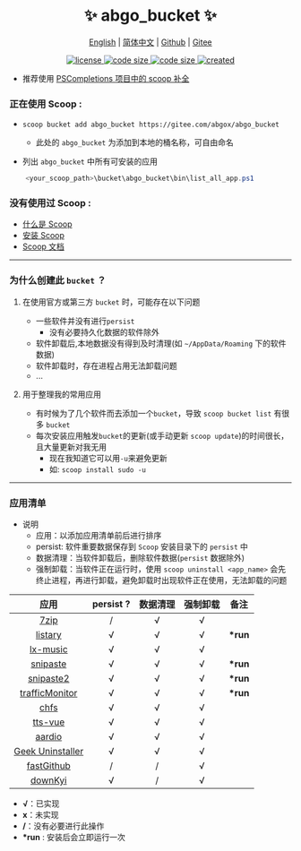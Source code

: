 <p align="center">
    <h1 align="center">✨ abgo_bucket ✨</h1>
</p>

<p align="center">
    <a href="README.md">English</a> |
    <a href="README-CN.md">简体中文</a> |
    <a href="https://github.com/abgox/abgo_bucket">Github</a> |
    <a href="https://gitee.com/abgox/abgo_bucket">Gitee</a>
</p>

<p align="center">
    <a href="https://github.com/abgox/abgo_bucket/blob/main/LICENSE">
        <img src="https://img.shields.io/github/license/abgox/abgo_bucket" alt="license" />
    </a>
    <a href="https://img.shields.io/github/languages/code-size/abgox/abgo_bucket.svg">
        <img src="https://img.shields.io/github/languages/code-size/abgox/abgo_bucket.svg" alt="code size" />
    </a>
    <a href="https://img.shields.io/github/repo-size/abgox/abgo_bucket.svg">
        <img src="https://img.shields.io/github/repo-size/abgox/abgo_bucket.svg" alt="code size" />
    </a>
    <a href="https://github.com/abgox/abgo_bucket">
        <img src="https://img.shields.io/badge/created-2023--6--1-blue" alt="created" />
    </a>
</p>

-   推荐使用 [PSCompletions 项目中的 scoop 补全 ](https://gitee.com/abgox/PSCompletions "PSCompletions")

### 正在使用 Scoop :

-   `scoop bucket add abgo_bucket https://gitee.com/abgox/abgo_bucket`

    -   此处的 `abgo_bucket` 为添加到本地的桶名称，可自由命名

-   列出 `abgo_bucket` 中所有可安装的应用

```powershell
    <your_scoop_path>\bucket\abgo_bucket\bin\list_all_app.ps1
```

### 没有使用过 Scoop :

-   [什么是 Scoop](https://github.com/ScoopInstaller/Scoop)
-   [安装 Scoop](https://github.com/ScoopInstaller/Install)
-   [Scoop 文档](https://github.com/ScoopInstaller/Scoop/wiki)

---

### 为什么创建此 `bucket` ？

1. 在使用官方或第三方 `bucket` 时，可能存在以下问题

    - 一些软件并没有进行`persist`
        - 没有必要持久化数据的软件除外
    - 软件卸载后,本地数据没有得到及时清理(如 `~/AppData/Roaming` 下的软件数据)
    - 软件卸载时，存在进程占用无法卸载问题
    - ...

2. 用于整理我的常用应用
    - 有时候为了几个软件而去添加一个`bucket`，导致 `scoop bucket list` 有很多 `bucket`
    - 每次安装应用触发`bucket`的更新(或手动更新 `scoop update`)的时间很长，且大量更新对我无用
        - 现在我知道它可以用`-u`来避免更新
        - 如: `scoop install sudo -u`

---

### 应用清单

-   说明
    -   应用：以添加应用清单前后进行排序
    -   persist: 软件重要数据保存到 `Scoop` 安装目录下的 `persist` 中
    -   数据清理：当软件卸载后，删除软件数据(`persist` 数据除外)
    -   强制卸载：当软件正在运行时，使用 `scoop uninstall <app_name>` 会先终止进程，再进行卸载，避免卸载时出现软件正在使用，无法卸载的问题

|                       应用                       | persist ? | 数据清理 | 强制卸载 | 备注      |
| :----------------------------------------------: | :-------: | :------: | :------: | --------- |
|            [7zip](/bucket/7zip.json)             |     /     |    √     |    √     |           |
|         [listary](/bucket/listary.json)          |     √     |    √     |    √     | **\*run** |
|        [lx-music](/bucket/lx-music.json)         |     √     |    √     |    √     |           |
|        [snipaste](/bucket/snipaste.json)         |     √     |    √     |    √     | **\*run** |
|       [snipaste2](/bucket/snipaste2.json)        |     √     |    √     |    √     | **\*run** |
|  [trafficMonitor](/bucket/trafficMonitor.json)   |     √     |    √     |    √     | **\*run** |
|            [chfs](/bucket/chfs.json)             |     √     |    √     |    √     |           |
|         [tts-vue](/bucket/tts-vue.json)          |     √     |    √     |    √     |           |
|          [aardio](/bucket/aardio.json)           |     √     |    √     |    √     |           |
| [Geek Uninstaller](/bucket/geekUninstaller.json) |     √     |    √     |    √     |           |
|      [fastGithub](/bucket/fastGithub.json)       |     /     |    /     |    √     |           |
|         [downKyi](/bucket/downkyi.json)          |     √     |    /     |    √     |           |

-   **√**：已实现
-   **x**：未实现
-   **/**：没有必要进行此操作
-   **\*run** : 安装后会立即运行一次
